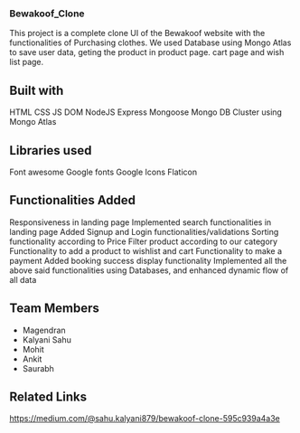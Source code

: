 ### Bewakoof_Clone

This project is a complete clone UI of the Bewakoof website with the functionalities of Purchasing clothes. We used Database using Mongo Atlas to save user data, geting the product in product page. cart page and wish list page.

## Built with
HTML
CSS
JS DOM
NodeJS
Express
Mongoose
Mongo DB Cluster using Mongo Atlas

## Libraries used
Font awesome
Google fonts
Google Icons
Flaticon

## Functionalities Added
Responsiveness in landing page
Implemented search functionalities in landing page
Added Signup and Login functionalities/validations
Sorting functionality according to Price
Filter product according to our category
Functionality to add a product to wishlist and cart
Functionality to make a payment
Added booking success display functionality
Implemented all the above said functionalities using Databases, and enhanced dynamic flow of all data

## Team Members
<ul>
  <li>Magendran</li>
  <li>Kalyani Sahu</li>
  <li>Mohit</li>
  <li>Ankit</li>
  <li>Saurabh</li>
</ul>

## Related Links
https://medium.com/@sahu.kalyani879/bewakoof-clone-595c939a4a3e
